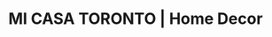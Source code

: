 ---
title: "MI CASA TORONTO | Home Decor"
url: /toronto/mi-casa-toronto-home-decor/
shop: furniture
---